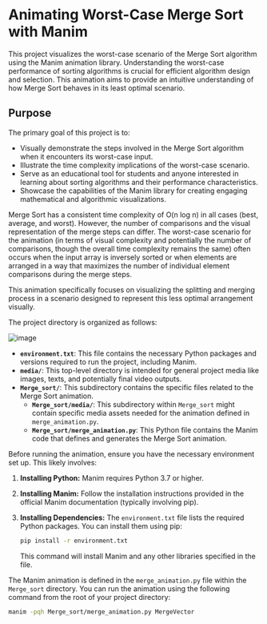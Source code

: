 # Animating Worst-Case Merge Sort with Manim

This project visualizes the worst-case scenario of the Merge Sort algorithm using the Manim animation library. Understanding the worst-case performance of sorting algorithms is crucial for efficient algorithm design and selection. This animation aims to provide an intuitive understanding of how Merge Sort behaves in its least optimal scenario.

## Purpose

The primary goal of this project is to:

* Visually demonstrate the steps involved in the Merge Sort algorithm when it encounters its worst-case input.
* Illustrate the time complexity implications of the worst-case scenario.
* Serve as an educational tool for students and anyone interested in learning about sorting algorithms and their performance characteristics.
* Showcase the capabilities of the Manim library for creating engaging mathematical and algorithmic visualizations.


Merge Sort has a consistent time complexity of O(n log n) in all cases (best, average, and worst). However, the number of comparisons and the visual representation of the merge steps can differ. The worst-case scenario for the animation (in terms of visual complexity and potentially the number of comparisons, though the overall time complexity remains the same) often occurs when the input array is inversely sorted or when elements are arranged in a way that maximizes the number of individual element comparisons during the merge steps.

This animation specifically focuses on visualizing the splitting and merging process in a scenario designed to represent this less optimal arrangement visually.


The project directory is organized as follows:

![image](https://github.com/user-attachments/assets/9e72226a-0378-4d07-984b-77cd0ed061c7)


* **`environment.txt`**: This file contains the necessary Python packages and versions required to run the project, including Manim.
* **`media/`**: This top-level directory is intended for general project media like images, texts, and potentially final video outputs.
* **`Merge_sort/`**: This subdirectory contains the specific files related to the Merge Sort animation.
    * **`Merge_sort/media/`**: This subdirectory within `Merge_sort` might contain specific media assets needed for the animation defined in `merge_animation.py`.
    * **`Merge_sort/merge_animation.py`**: This Python file contains the Manim code that defines and generates the Merge Sort animation.


Before running the animation, ensure you have the necessary environment set up. This likely involves:

1.  **Installing Python:** Manim requires Python 3.7 or higher.
2.  **Installing Manim:** Follow the installation instructions provided in the official Manim documentation (typically involving pip).
3.  **Installing Dependencies:** The `environment.txt` file lists the required Python packages. You can install them using pip:

    ```bash
    pip install -r environment.txt
    ```

    This command will install Manim and any other libraries specified in the file.

The Manim animation is defined in the `merge_animation.py` file within the `Merge_sort` directory. You can run the animation using the following command from the root of your project directory:

```bash
manim -pqh Merge_sort/merge_animation.py MergeVector
```
